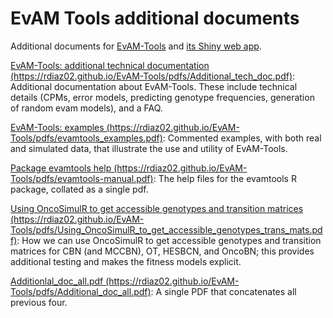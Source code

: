 # EvAM Tools additional documents

<p>Additional documents for  <a href="https://github.com/rdiaz02/EvAM-Tools">EvAM-Tools</a> and <a href=" https://www.iib.uam.es/evamtools/">its Shiny web app</a>.</p>


<p><a href="https://rdiaz02.github.io/EvAM-Tools/pdfs/Additional_tech_doc.pdf">EvAM-Tools: additional technical documentation (https://rdiaz02.github.io/EvAM-Tools/pdfs/Additional_tech_doc.pdf)</a>: Additional  documentation about EvAM-Tools. These include technical details (CPMs, error models, predicting genotype frequencies, generation of random evam models), and a FAQ.</p>


<p><a href="https://rdiaz02.github.io/EvAM-Tools/pdfs/evamtools_examples.pdf">EvAM-Tools: examples (https://rdiaz02.github.io/EvAM-Tools/pdfs/evamtools_examples.pdf)</a>: Commented examples, with both real and simulated data, that illustrate the use and utility of EvAM-Tools.</p>




<p><a href="https://rdiaz02.github.io/EvAM-Tools/pdfs/evamtools-manual.pdf">Package evamtools help (https://rdiaz02.github.io/EvAM-Tools/pdfs/evamtools-manual.pdf)</a>: The help files for the evamtools R package, collated as a single pdf.</p>


<p><a href="https://rdiaz02.github.io/EvAM-Tools/pdfs/Using_OncoSimulR_to_get_accessible_genotypes_trans_mats.pdf">Using OncoSimulR to get accessible genotypes and transition matrices (https://rdiaz02.github.io/EvAM-Tools/pdfs/Using_OncoSimulR_to_get_accessible_genotypes_trans_mats.pdf)</a>: How we can use OncoSimulR to get accessible genotypes and transition matrices for CBN (and MCCBN), OT, HESBCN, and OncoBN; this provides additional testing and makes the fitness models explicit.</p>



<p> <a href="https://rdiaz02.github.io/EvAM-Tools/pdfs/Additional_doc_all.pdf">Additionlal_doc_all.pdf (https://rdiaz02.github.io/EvAM-Tools/pdfs/Additional_doc_all.pdf)</a>: A single PDF that concatenates all previous four. </p>



<!-- Tools for evolutionary accumulation, or event accumulation, models (mainly cancer progression models). -->


<!-- Go to https://rdiaz02.github.io/EvAM-Tools/pdfs/Additional_doc_all.pdf to get a PDF with additional documentation for EvAM-Tools and its Shiny web app. -->

